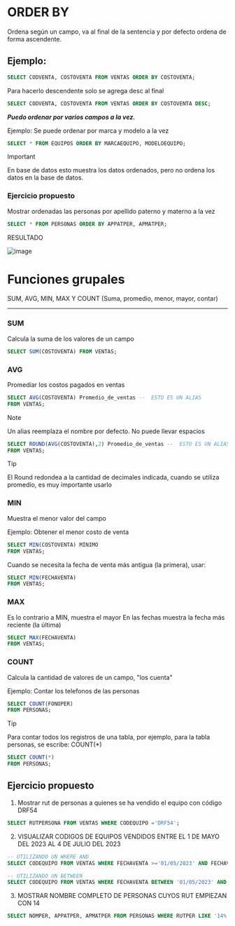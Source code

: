 # ORDER BY

Ordena según un campo, va al final de la sentencia y por defecto ordena de forma ascendente.

## Ejemplo:

```sql
SELECT CODVENTA, COSTOVENTA FROM VENTAS ORDER BY COSTOVENTA;
```

Para hacerlo descendente solo se agrega desc al final

```sql
SELECT CODVENTA, COSTOVENTA FROM VENTAS ORDER BY COSTOVENTA DESC;
```

***Puedo ordenar por varios campos a la vez.***

Ejemplo:
Se puede ordenar por marca y modelo a la vez

```sql
SELECT * FROM EQUIPOS ORDER BY MARCAEQUIPO, MODELOEQUIPO;
```

> [!IMPORTANT]
> En base de datos esto muestra los datos ordenados, pero no ordena los datos en la base de datos.


### Ejercicio propuesto

Mostrar ordenadas las personas por apellido paterno y materno a la vez

```sql
SELECT * FROM PERSONAS ORDER BY APPATPER, APMATPER;
```
RESULTADO

![image](https://github.com/user-attachments/assets/91e5c711-336c-487c-8295-dc99a44aa066)

# Funciones grupales
SUM, AVG, MIN, MAX Y COUNT (Suma, promedio, menor, mayor, contar)

---

### SUM
Calcula la suma de los valores de un campo

```sql
SELECT SUM(COSTOVENTA) FROM VENTAS;
```

### AVG
Promediar los costos pagados en ventas

```sql
SELECT AVG(COSTOVENTA) Promedio_de_ventas --  ESTO ES UN ALIAS
FROM VENTAS;
```

> [!NOTE]
> Un alias reemplaza el nombre por defecto. No puede llevar espacios

```sql
SELECT ROUND(AVG(COSTOVENTA),2) Promedio_de_ventas --  ESTO ES UN ALIAS
FROM VENTAS;
```

> [!TIP]
> El Round redondea a la cantidad de decimales indicada, cuando se utiliza promedio, es muy importante usarlo

### MIN
Muestra el menor valor del campo

Ejemplo: Obtener el menor costo de venta

```sql
SELECT MIN(COSTOVENTA) MÍNIMO
FROM VENTAS;
```

Cuando se necesita la fecha de venta más antigua (la primera), usar:

```sql
SELECT MIN(FECHAVENTA)
FROM VENTAS;
```

### MAX
Es lo contrario a MIN, muestra el mayor
En las fechas muestra la fecha más reciente (la última)

```sql
SELECT MAX(FECHAVENTA)
FROM VENTAS;
```

### COUNT
Calcula la cantidad de valores de un campo, "los cuenta"

Ejemplo: Contar los telefonos de las personas

```sql
SELECT COUNT(FONOPER)
FROM PERSONAS;
```

> [!TIP]
> Para contar todos los registros de una tabla, por ejemplo, para la tabla personas, se escribe: COUNT(*)

```SQL
SELECT COUNT(*)
FROM PERSONAS;
```

## Ejercicio propuesto

1) Mostrar rut de personas a quienes se ha vendido el equipo con código DRF54

```SQL
SELECT RUTPERSONA FROM VENTAS WHERE CODEQUIPO ='DRF54';
```

2) VISUALIZAR CODIGOS DE EQUIPOS VENDIDOS ENTRE EL 1 DE MAYO DEL 2023 AL 4 DE JULIO DEL 2023

```SQL
-- UTILIZANDO UN WHERE AND
SELECT CODEQUIPO FROM VENTAS WHERE FECHAVENTA >='01/05/2023' AND FECHAVENTA <='04/07/2023';

-- UTILIZANDO UN BETWEEN
SELECT CODEQUIPO FROM VENTAS WHERE FECHAVENTA BETWEEN '01/05/2023' AND '4/7/2023';
```

3) MOSTRAR NOMBRE COMPLETO DE PERSONAS CUYOS RUT EMPIEZAN CON 14

```SQL
SELECT NOMPER, APPATPER, APMATPER FROM PERSONAS WHERE RUTPER LIKE '14%';
```
